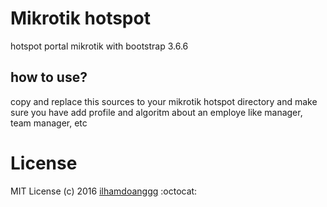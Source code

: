 # Mikrotik hotspot
hotspot portal mikrotik with bootstrap 3.6.6

## how to use?
copy and replace this sources to your mikrotik hotspot directory
and make sure you have add profile and algoritm about an employe like manager, team manager, etc
# License
MIT License (c) 2016 [ilhamdoanggg](github.com/ilhamdoanggg)
:octocat: 
